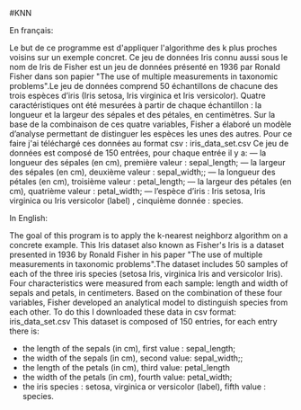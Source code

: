 #KNN

En français:

Le but de ce programme est d'appliquer l'algorithme des k plus proches voisins sur un exemple concret.
Ce jeu de données Iris connu aussi sous le nom de Iris de Fisher est un jeu de données présenté en 1936 par Ronald Fisher dans son papier "The use of multiple measurements in taxonomic problems".Le jeu de données comprend 50 échantillons de chacune des trois espèces d’iris (Iris setosa, Iris virginica et Iris versicolor). Quatre caractéristiques ont été mesurées à partir de chaque échantillon : la longueur et la largeur des sépales et des pétales, en centimètres. Sur la base de la combinaison de ces quatre variables, Fisher a élaboré un modèle d’analyse permettant de distinguer les espèces les unes des autres.
Pour ce faire j'ai téléchargé ces données au format csv : iris_data_set.csv
Ce jeu de données est composé de 150 entrées, pour chaque entrée il y a:
— la longueur des sépales (en cm), première valeur : sepal_length;
— la largeur des sépales (en cm), deuxième valeur : sepal_width;;
— la longueur des pétales (en cm), troisième valeur : petal_length;
— la largeur des pétales (en cm), quatrième valeur : petal_width;
— l’espèce d’iris : Iris setosa, Iris virginica ou Iris versicolor (label) , cinquième donnée : species.

In English:

The goal of this program is to apply the k-nearest neighborz algorithm on a concrete example.
This Iris dataset also known as Fisher's Iris is a dataset presented in 1936 by Ronald Fisher in his paper "The use of multiple measurements in taxonomic problems".The dataset includes 50 samples of each of the three iris species (setosa Iris, virginica Iris and versicolor Iris). Four characteristics were measured from each sample: length and width of sepals and petals, in centimeters. Based on the combination of these four variables, Fisher developed an analytical model to distinguish species from each other.
To do this I downloaded these data in csv format: iris_data_set.csv
This dataset is composed of 150 entries, for each entry there is:
- the length of the sepals (in cm), first value : sepal_length;
- the width of the sepals (in cm), second value: sepal_width;;
- the length of the petals (in cm), third value: petal_length
- the width of the petals (in cm), fourth value: petal_width;
- the iris species : setosa, virginica or versicolor (label), fifth value : species.
